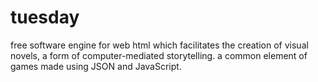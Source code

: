 # tuesday
free software engine for web html which facilitates the creation of visual novels, a form of computer-mediated storytelling. a common element of games made using JSON and JavaScript.
